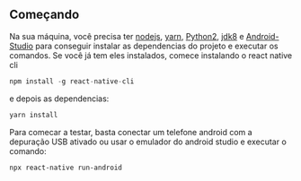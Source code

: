 ## Começando

Na sua máquina, você precisa ter [nodejs](https://nodejs.org/en/), [yarn](https://yarnpkg.com/pt-BR/docs/install#debian-stable), [Python2](https://www.python.org), [jdk8](https://www.oracle.com/br/java/technologies/javase/javase-jdk8-downloads.html) e [Android-Studio](https://developer.android.com/studio) para conseguir instalar as dependencias do projeto e executar os comandos. Se você já tem eles instalados, comece instalando o react native cli 

```js
npm install -g react-native-cli
```

e depois as dependencias:

```js
yarn install
```

Para comecar a testar, basta conectar um telefone android com a depuração USB ativado ou usar o emulador do android studio e executar o comando:

```
npx react-native run-android
```